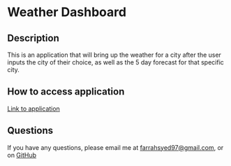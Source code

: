 # Weather Dashboard

## Description
This is an application that will bring up the weather for a city after the user inputs the city of their choice, as well as the 5 day forecast for that specific city.

## How to access application
[Link to application](https://fairiberry.github.io/weather-dashboard/)

## Questions
If you have any questions, please email me at farrahsyed97@gmail.com, or on [GitHub](https://github.com/fairiberry)
